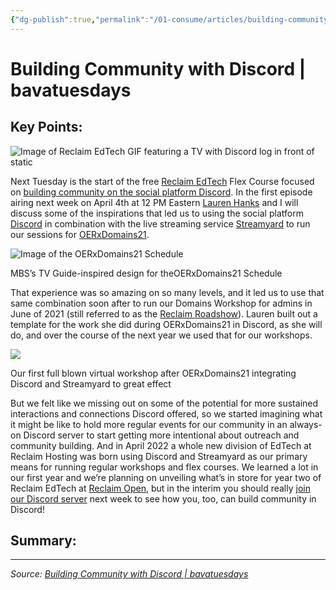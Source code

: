 ```yaml
---
{"dg-publish":true,"permalink":"/01-consume/articles/building-community-with-discord-bavatuesdays/","title":"Building Community with Discord | bavatuesdays","tags":["discord","community"]}
---
```



# Building Community with Discord | bavatuesdays

## Key Points:
![Image of Reclaim EdTech GIF featuring a TV with Discord log in front of static](https://bavatuesdays.com/wp-content/uploads/2023/03/discord_flex_course_360.gif)

Next Tuesday is the start of the free [Reclaim EdTech](https://reclaimed.tech/) Flex Course focused on [building community on the social platform Discord](https://www.reclaimhosting.com/event/flex-course-building-community-with-discord/). In the first episode airing next week on April 4th at 12 PM Eastern [Lauren Hanks](https://laurenhanks.com/) and I will discuss some of the inspirations that led us to using the social platform [Discord](https://discord.com/) in combination with the live streaming service [Streamyard](https://streamyard.com/) to run our sessions for [OERxDomains21](https://oerxdomains21.org/).

![Image of the OERxDomains21 Schedule](https://bavatuesdays.com/wp-content/uploads/2022/07/Screen-Shot-2022-07-18-at-10.18.13-AM-1024x532.png)

MBS’s TV Guide-inspired design for theOERxDomains21 Schedule

That experience was so amazing on so many levels, and it led us to use that same combination soon after to run our Domains Workshop for admins in June of 2021 (still referred to as the [Reclaim Roadshow](https://roadshow.reclaimhosting.com/)). Lauren built out a template for the work she did during OERxDomains21 in Discord, as she will do, and over the course of the next year we used that for our workshops.

[![](https://bavatuesdays.com/wp-content/uploads/2023/03/Screen-Shot-2023-03-31-at-12.42.29-PM-1024x706.png)](https://roadshow.reclaimhosting.com/events/virtual/2/)

Our first full blown virtual workshop after OERxDomains21 integrating Discord and Streamyard to great effect

But we felt like we missing out on some of the potential for more sustained interactions and connections Discord offered, so we started imagining what it might be like to hold more regular events for our community in an always-on Discord server to start getting more intentional about outreach and community building. And in April 2022 a whole new division of EdTech at Reclaim Hosting was born using Discord and Streamyard as our primary means for running regular workshops and flex courses. We learned a lot in our first year and we’re planning on unveiling what’s in store for year two of Reclaim EdTech at [Reclaim Open](https://reclaimopen.com/), but in the interim you should really [join our Discord server](https://reclaimed.tech/discord) next week to see how you, too, can build community in Discord!

## Summary:


---

*Source: [Building Community with Discord | bavatuesdays](https://bavatuesdays.com/building-community-with-discord/)*

